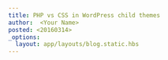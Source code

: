 ```yaml
---
title: PHP vs CSS in WordPress child themes
author:  <Your Name>
posted: <20160314>
_options:
  layout: app/layouts/blog.static.hbs
---
```

